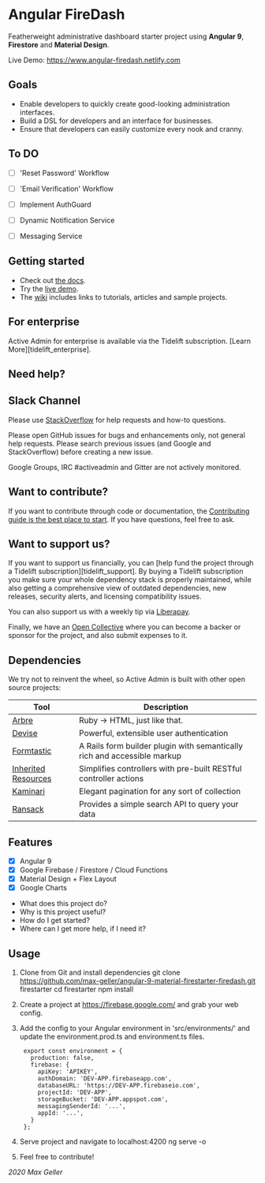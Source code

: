 # Angular FireDash
Featherweight administrative dashboard starter project using **Angular 9**, **Firestore** and **Material Design**.

Live Demo: https://www.angular-firedash.netlify.com

## Goals

* Enable developers to quickly create good-looking administration interfaces.
* Build a DSL for developers and an interface for businesses.
* Ensure that developers can easily customize every nook and cranny.

## To DO
- [ ] 'Reset Password' Workflow
- [ ] 'Email Verification' Workflow
- [ ] Implement AuthGuard
- [ ] Dynamic Notification Service
- [ ] Messaging Service


## Getting started

* Check out [the docs][docs].
* Try the [live demo][demo].
* The [wiki] includes links to tutorials, articles and sample projects.

## For enterprise

Active Admin for enterprise is available via the Tidelift subscription. [Learn
More][tidelift_enterprise].

## Need help?

## Slack Channel


Please use [StackOverflow][stackoverflow] for help requests and how-to questions.

Please open GitHub issues for bugs and enhancements only, not general help requests.
Please search previous issues (and Google and StackOverflow) before creating a new issue.

Google Groups, IRC #activeadmin and Gitter are not actively monitored.

## Want to contribute?

If you want to contribute through code or documentation, the [Contributing
guide is the best place to start][contributing]. If you have questions, feel free
to ask.

## Want to support us?

If you want to support us financially, you can [help fund the project
through a Tidelift subscription][tidelift_support]. By buying a Tidelift subscription
you make sure your whole dependency stack is properly maintained, while also
getting a comprehensive view of outdated dependencies, new releases, security
alerts, and licensing compatibility issues.

You can also support us with a weekly tip via [Liberapay].

Finally, we have an [Open Collective][opencollective page] where you can become a backer or
sponsor for the project, and also submit expenses to it.

## Dependencies

We try not to reinvent the wheel, so Active Admin is built with other open source projects:

Tool                  | Description
--------------------- | -----------
[Arbre]               | Ruby -> HTML, just like that.
[Devise]              | Powerful, extensible user authentication
[Formtastic]          | A Rails form builder plugin with semantically rich and accessible markup
[Inherited Resources] | Simplifies controllers with pre-built RESTful controller actions
[Kaminari]            | Elegant pagination for any sort of collection
[Ransack]             | Provides a simple search API to query your data

## Features
- [x] Angular 9
- [x] Google Firebase / Firestore / Cloud Functions
- [x] Material Design + Flex Layout
- [x] Google Charts

- What does this project do?
- Why is this project useful?
- How do I get started?
- Where can I get more help, if I need it?

## Usage
1. Clone from Git and install dependencies
        git clone https://github.com/max-geller/angular-9-material-firestarter-firedash.git firestarter
        cd firestarter
        npm install

2. Create a project at https://firebase.google.com/ and grab your web config.  

3. Add the config to your Angular environment in 'src/environments/' and update the environment.prod.ts and environment.ts files.

        export const environment = {
          production: false,
          firebase: {
            apiKey: 'APIKEY',
            authDomain: 'DEV-APP.firebaseapp.com',
            databaseURL: 'https://DEV-APP.firebaseio.com',
            projectId: 'DEV-APP',
            storageBucket: 'DEV-APP.appspot.com',
            messagingSenderId: '...',
            appId: '...',
          }
        };
4. Serve project and navigate to localhost:4200
        ng serve -o

5. Feel free to contribute!

*2020 Max Geller*


[Arbre]: https://github.com/activeadmin/arbre
[Devise]: https://github.com/plataformatec/devise
[Formtastic]: https://github.com/justinfrench/formtastic
[Inherited Resources]: https://github.com/activeadmin/inherited_resources
[Kaminari]: https://github.com/kaminari/kaminari
[Ransack]: https://github.com/activerecord-hackery/ransack
[docs]: http://activeadmin.info/0-installation.html

[demo]: http://demo.activeadmin.info/admin
[wiki]: https://github.com/activeadmin/activeadmin/wiki
[stackoverflow]: http://stackoverflow.com/questions/tagged/activeadmin
[contributing]: https://github.com/activeadmin/activeadmin/blob/master/CONTRIBUTING.md
[Liberapay]: https://liberapay.com/Active-Admin/donate
[Tidelift security contact]: https://tidelift.com/security
[Greg]: https://github.com/gregbell
[contributors]: https://github.com/activeadmin/activeadmin/graphs/contributors
[opencollective page]: https://opencollective.com/activeadmin
[opencollective contributors]: https://opencollective.com/activeadmin#contributors

